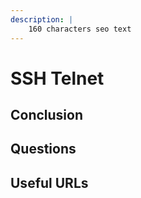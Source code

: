 ```yaml
---
description: |
    160 characters seo text
---
```


# SSH Telnet

## Conclusion

## Questions

## Useful URLs
